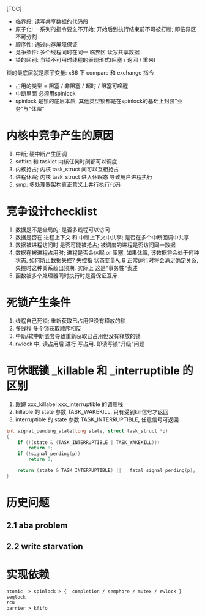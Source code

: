 [TOC]
+ 临界段: 读写共享数据的代码段
+ 原子化: 一系列的指令要么不开始; 开始后到执行结束前不可被打断; 即临界区不可分割
+ 顺序性: 通过内存屏障保证
+ 竞争条件: 多个线程同时在同一 临界区 读写共享数据
+ 锁的区别: 当锁不可用时线程的表现形式(阻塞 / 返回 / 重来)

锁的最底层就是原子变量: x86 下 compare  和 exchange  指令

+ 占用的类型 = 阻塞 / 非阻塞 / 超时 / 阻塞可唤醒
+ 中断里面 必须用spinlock
+ spinlock 是锁的底层本质, 其他类型锁都是在spinlock的基础上封装"业务"与"休眠"

# 内核中竞争产生的原因
1. 中断; 硬中断产生回调
2. softirq 和 tasklet 内核任何时刻都可以调度
3. 内核抢占; 内核 task_struct 间可以互相抢占
4. 进程休眠; 内核 task_struct 进入休眠态 导致用户进程执行
5.  smp: 多处理器架构真正意义上并行执行代码

# 竞争设计checklist
1. 数据是不是全局的; 是否多线程可以访问
2. 数据是否在  进程上下文 和 中断上下文中共享; 是否在多个中断回调中共享
3. 数据被进程访问时 是否可能被抢占; 被调度的进程是否访问同一数据
4. 数据在被进程占用时; 进程是否会休眠 or 阻塞,
   如果休眠, 该数据将会处于何种状态, 如何防止数据失控?
   失控指 状态变量A, B 正常运行时将会满足确定关系, 失控时这种关系超出预期.
   实际上 这是"事务性"表述
5. 函数被多个处理器同时执行时是否保证互斥

# 死锁产生条件
1. 线程自己死锁; 重新获取已占用但没有释放的锁
2. 多线程 多个锁获取顺序相反
3. 中断/软中断嵌套导致重新获取已占用但没有释放的锁
4. rwlock 中, 读占用后 进行 写占用. 即读写锁"升级"问题

# 可休眠锁 _killable 和 _interruptible 的区别
1. 跟踪 xxx_killabel xxx_interruptible 的调用栈
2. killable 的 state 参数 TASK_WAKEKILL, 只有受到kill信号才返回
3. interruptible 的 state 参数 TASK_INTERRUPTIBLE, 任意信号可返回
```c++
int signal_pending_state(long state, struct task_struct *p)
{
    if (!(state & (TASK_INTERRUPTIBLE | TASK_WAKEKILL)))
        return 0;
    if (!signal_pending(p))
        return 0;

    return (state & TASK_INTERRUPTIBLE) || __fatal_signal_pending(p);
}
```

# 历史问题
## 2.1 aba problem
## 2.2 write starvation

# 实现依赖
```txt
atomic  > spinlock > {  completion / semphore / mutex / rwlock }
seqlock
rcu
barrier > kfifo
```
